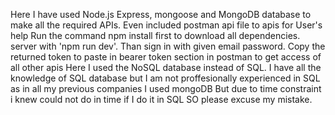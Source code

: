 Here I have used Node.js Express, mongoose and MongoDB database to make all the
required APIs. Even included postman api file to apis for User's help Run the
command npm install first to download all dependencies. server with 'npm run
dev'. Than sign in with given email password. Copy the returned token to paste
in bearer token section in postman to get access of all other apis Here I used
the NoSQL database instead of SQL. I have all the knowledge of SQL database but
I am not proffesionally experienced in SQL as in all my previous companies I
used mongoDB But due to time constraint i knew could not do in time if I do it
in SQL SO please excuse my mistake.
